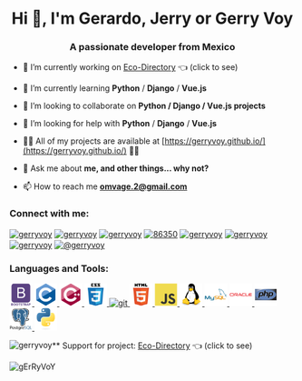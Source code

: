 <h1 align="center">Hi 👋, I'm Gerardo, Jerry or Gerry Voy</h1>
<h3 align="center">A passionate developer from Mexico</h3>

- 🔭 I’m currently working on [Eco-Directory](https://gerryvoy.github.io/) 👈 (click to see)

- 🌱 I’m currently learning **Python** / **Django** / **Vue.js**

- 👯 I’m looking to collaborate on **Python / Django / Vue.js projects**

- 🤝 I’m looking for help with **Python** / **Django** / **Vue.js**

- 👨‍💻 All of my projects are available at [https://gerryvoy.github.io/](https://gerryvoy.github.io/) 🤣😋

- 💬 Ask me about **me, and other things... why not?**

- 📫 How to reach me **omvage.2@gmail.com**

<h3 align="left">Connect with me:</h3>
<p align="left">
<a href="https://dev.to/gerryvoy" target="blank"><img align="center" src="https://cdn.jsdelivr.net/npm/simple-icons@3.0.1/icons/dev-dot-to.svg" alt="gerryvoy" height="30" width="40" color="blue"/></a>
<a href="https://twitter.com/gerryvoy" target="blank"><img align="center" src="https://cdn.jsdelivr.net/npm/simple-icons@3.0.1/icons/twitter.svg" alt="gerryvoy" height="30" width="40" /></a>
<a href="https://linkedin.com/in/gerryvoy" target="blank"><img align="center" src="https://cdn.jsdelivr.net/npm/simple-icons@3.0.1/icons/linkedin.svg" alt="gerryvoy" height="30" width="40" /></a>
<a href="https://stackoverflow.com/users/86350" target="blank"><img align="center" src="https://cdn.jsdelivr.net/npm/simple-icons@3.0.1/icons/stackoverflow.svg" alt="86350" height="30" width="40" /></a>
<a href="https://codesandbox.com/gerryvoy" target="blank"><img align="center" src="https://cdn.jsdelivr.net/npm/simple-icons@3.0.1/icons/codesandbox.svg" alt="gerryvoy" height="30" width="40" /></a>
<a href="https://fb.com/gerryvoy" target="blank"><img align="center" src="https://cdn.jsdelivr.net/npm/simple-icons@3.0.1/icons/facebook.svg" alt="gerryvoy" height="30" width="40" /></a>
<a href="https://instagram.com/gerryvoy" target="blank"><img align="center" src="https://cdn.jsdelivr.net/npm/simple-icons@3.0.1/icons/instagram.svg" alt="gerryvoy" height="30" width="40" /></a>
<a href="https://medium.com/@gerryvoy" target="blank"><img align="center" src="https://cdn.jsdelivr.net/npm/simple-icons@3.0.1/icons/medium.svg" alt="@gerryvoy" height="30" width="40" /></a>
</p>

<h3 align="left">Languages and Tools:</h3>
<p align="left"> <a href="https://getbootstrap.com" target="_blank"> <img src="https://raw.githubusercontent.com/devicons/devicon/master/icons/bootstrap/bootstrap-plain-wordmark.svg" alt="bootstrap" width="40" height="40"/> </a> <a href="https://www.cprogramming.com/" target="_blank"> <img src="https://raw.githubusercontent.com/devicons/devicon/master/icons/c/c-original.svg" alt="c" width="40" height="40"/> </a> <a href="https://www.w3schools.com/cpp/" target="_blank"> <img src="https://raw.githubusercontent.com/devicons/devicon/master/icons/cplusplus/cplusplus-original.svg" alt="cplusplus" width="40" height="40"/> </a> <a href="https://www.w3schools.com/css/" target="_blank"> <img src="https://raw.githubusercontent.com/devicons/devicon/master/icons/css3/css3-original-wordmark.svg" alt="css3" width="40" height="40"/> </a> <a href="https://git-scm.com/" target="_blank"> <img src="https://www.vectorlogo.zone/logos/git-scm/git-scm-icon.svg" alt="git" width="40" height="40"/> </a> <a href="https://www.w3.org/html/" target="_blank"> <img src="https://raw.githubusercontent.com/devicons/devicon/master/icons/html5/html5-original-wordmark.svg" alt="html5" width="40" height="40"/> </a> <a href="https://developer.mozilla.org/en-US/docs/Web/JavaScript" target="_blank"> <img src="https://raw.githubusercontent.com/devicons/devicon/master/icons/javascript/javascript-original.svg" alt="javascript" width="40" height="40"/> </a> <a href="https://www.linux.org/" target="_blank"> <img src="https://raw.githubusercontent.com/devicons/devicon/master/icons/linux/linux-original.svg" alt="linux" width="40" height="40"/> </a> <a href="https://www.mysql.com/" target="_blank"> <img src="https://raw.githubusercontent.com/devicons/devicon/master/icons/mysql/mysql-original-wordmark.svg" alt="mysql" width="40" height="40"/> </a> <a href="https://www.oracle.com/" target="_blank"> <img src="https://raw.githubusercontent.com/devicons/devicon/master/icons/oracle/oracle-original.svg" alt="oracle" width="40" height="40"/> </a> <a href="https://www.php.net" target="_blank"> <img src="https://raw.githubusercontent.com/devicons/devicon/master/icons/php/php-original.svg" alt="php" width="40" height="40"/> </a> <a href="https://www.postgresql.org" target="_blank"> <img src="https://raw.githubusercontent.com/devicons/devicon/master/icons/postgresql/postgresql-original-wordmark.svg" alt="postgresql" width="40" height="40"/> </a> <a href="https://www.python.org" target="_blank"> <img src="https://raw.githubusercontent.com/devicons/devicon/master/icons/python/python-original.svg" alt="python" width="40" height="40"/> </a> </p>

<p><img align="left" src="https://github-readme-stats.vercel.app/api/top-langs?username=gerryvoy&show_icons=true&locale=en&layout=compact" alt="gerryvoy" /></p>

** Support for project: [Eco-Directory](https://gerryvoy.github.io/) 👈 (click to see)
<p><a href="https://www.buymeacoffee.com/gErRyVoY"> <img align="left" src="https://cdn.buymeacoffee.com/buttons/v2/default-yellow.png" height="50" width="210" alt="gErRyVoY" /></a></p>

